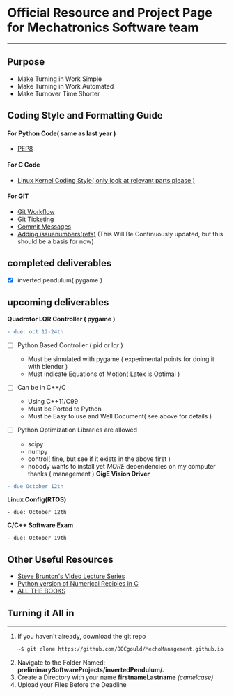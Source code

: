 # Official Resource and Project Page for Mechatronics Software team
-- -
## Purpose
* Make Turning in Work Simple
* Make Turning in Work Automated
* Make Turnover Time Shorter

## Coding Style and Formatting Guide

#### For Python Code( same as last year )
* [PEP8](https://www.python.org/dev/peps/pep-0008/)

#### For C Code
* [Linux Kernel Coding Style( only look at relevant parts please )](https://www.kernel.org/doc/html/v4.10/process/coding-style.html#)
#### For GIT
* [Git Workflow](https://guides.github.com/introduction/flow/)
* [Git Ticketing](https://github.com/MichaelMure/git-bug)
* [Commit Messages](https://gist.github.com/robertpainsi/b632364184e70900af4ab688decf6f53)
* [Adding issuenumbers(refs)](https://guides.github.com/features/issues/) 
(This Will Be Continuously updated, but this should be a basis for now)
## completed deliverables
 - [x] inverted pendulum( pygame )

## upcoming deliverables
**Quadrotor LQR Controller ( pygame )**
```diff
- due: oct 12-24th
```
 - [ ] Python Based Controller ( pid or lqr )
    * Must be simulated with pygame ( experimental points for doing it with blender )
    * Must Indicate Equations of Motion( Latex is Optimal )

 - [ ] Can be in C++/C
    * Using C++11/C99
    * Must be Ported to Python
    * Must be Easy to use and Well Document( see above for details )

 - [ ] Python Optimization Libraries are allowed
    * scipy
    * numpy
    * control( fine, but see if it exists in the above first )
    * nobody wants to install yet *MORE* dependencies on my computer thanks ( management )
**GigE Vision Driver**
```diff
- due October 12th
```
**Linux Config(RTOS)**
```
- due: October 12th
```
**C/C++ Software Exam**
```
- due: October 19th
```
## Other Useful Resources
 * [Steve Brunton's Video Lecture Series](https://www.youtube.com/watch?v=1_UobILf3cc)
 * [Python version of Numerical Recipies in C](http://www-personal.umich.edu/~mejn/computational-physics/)
 * [ALL THE BOOKS](https://libgen.is/)
## Turning it All in
-- -
1. If you haven't already, download the git repo
    ```bash
    ~$ git clone https://github.com/DOCgould/MechoManagement.github.io
    ```
2. Navigate to the Folder Named: **preliminarySoftwareProjects/invertedPendulum/.**
3. Create a Directory with your name **firstnameLastname** *(camelcase)*
4. Upload your Files Before the Deadline

